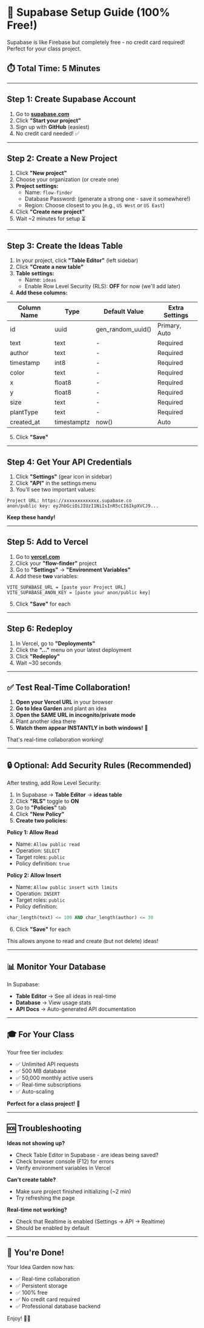 # 🚀 Supabase Setup Guide (100% Free!)

Supabase is like Firebase but completely free - no credit card required! Perfect for your class project.

## ⏱️ Total Time: 5 Minutes

---

## Step 1: Create Supabase Account

1. Go to **[supabase.com](https://supabase.com)**
2. Click **"Start your project"**
3. Sign up with **GitHub** (easiest)
4. No credit card needed! ✅

---

## Step 2: Create a New Project

1. Click **"New project"**
2. Choose your organization (or create one)
3. **Project settings:**
   - Name: `flow-finder`
   - Database Password: (generate a strong one - save it somewhere!)
   - Region: Choose closest to you (e.g., `US West` or `US East`)
4. Click **"Create new project"**
5. Wait ~2 minutes for setup ⏳

---

## Step 3: Create the Ideas Table

1. In your project, click **"Table Editor"** (left sidebar)
2. Click **"Create a new table"**
3. **Table settings:**
   - Name: `ideas`
   - Enable Row Level Security (RLS): **OFF** for now (we'll add later)
4. **Add these columns:**

| Column Name  | Type        | Default Value | Extra Settings |
|--------------|-------------|---------------|----------------|
| id           | uuid        | gen_random_uuid() | Primary, Auto |
| text         | text        | -             | Required |
| author       | text        | -             | Required |
| timestamp    | int8        | -             | Required |
| color        | text        | -             | Required |
| x            | float8      | -             | Required |
| y            | float8      | -             | Required |
| size         | text        | -             | Required |
| plantType    | text        | -             | Required |
| created_at   | timestamptz | now()         | Auto |

5. Click **"Save"**

---

## Step 4: Get Your API Credentials

1. Click **"Settings"** (gear icon in sidebar)
2. Click **"API"** in the settings menu
3. You'll see two important values:

```
Project URL: https://xxxxxxxxxxxxx.supabase.co
anon/public key: eyJhbGciOiJIUzI1NiIsInR5cCI6IkpXVCJ9...
```

**Keep these handy!**

---

## Step 5: Add to Vercel

1. Go to **[vercel.com](https://vercel.com/dashboard)**
2. Click your **"flow-finder"** project
3. Go to **"Settings"** → **"Environment Variables"**
4. Add these **two** variables:

```
VITE_SUPABASE_URL = [paste your Project URL]
VITE_SUPABASE_ANON_KEY = [paste your anon/public key]
```

5. Click **"Save"** for each

---

## Step 6: Redeploy

1. In Vercel, go to **"Deployments"**
2. Click the **"..."** menu on your latest deployment
3. Click **"Redeploy"**
4. Wait ~30 seconds

---

## ✅ Test Real-Time Collaboration!

1. **Open your Vercel URL** in your browser
2. **Go to Idea Garden** and plant an idea
3. **Open the SAME URL in incognito/private mode**
4. Plant another idea there
5. **Watch them appear INSTANTLY in both windows!** 🎉

That's real-time collaboration working!

---

## 🔒 Optional: Add Security Rules (Recommended)

After testing, add Row Level Security:

1. In Supabase → **Table Editor** → **ideas table**
2. Click **"RLS"** toggle to **ON**
3. Go to **"Policies"** tab
4. Click **"New Policy"**
5. **Create two policies:**

**Policy 1: Allow Read**
- Name: `Allow public read`
- Operation: `SELECT`
- Target roles: `public`
- Policy definition: `true`

**Policy 2: Allow Insert**
- Name: `Allow public insert with limits`
- Operation: `INSERT`
- Target roles: `public`
- Policy definition:
```sql
char_length(text) <= 100 AND char_length(author) <= 30
```

6. Click **"Save"** for each

This allows anyone to read and create (but not delete) ideas!

---

## 📊 Monitor Your Database

In Supabase:
- **Table Editor** → See all ideas in real-time
- **Database** → View usage stats
- **API Docs** → Auto-generated API documentation

---

## 🎓 For Your Class

Your free tier includes:
- ✅ Unlimited API requests
- ✅ 500 MB database
- ✅ 50,000 monthly active users
- ✅ Real-time subscriptions
- ✅ Auto-scaling

**Perfect for a class project!** 🚀

---

## 🆘 Troubleshooting

**Ideas not showing up?**
- Check Table Editor in Supabase - are ideas being saved?
- Check browser console (F12) for errors
- Verify environment variables in Vercel

**Can't create table?**
- Make sure project finished initializing (~2 min)
- Try refreshing the page

**Real-time not working?**
- Check that Realtime is enabled (Settings → API → Realtime)
- Should be enabled by default

---

## 🎉 You're Done!

Your Idea Garden now has:
- ✅ Real-time collaboration
- ✅ Persistent storage
- ✅ 100% free
- ✅ No credit card required
- ✅ Professional database backend

Enjoy! 🌱✨

